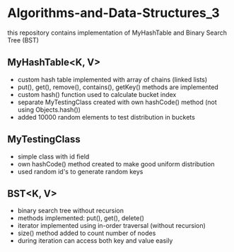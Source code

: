 # Algorithms-and-Data-Structures_3

this repository contains implementation of MyHashTable and Binary Search Tree (BST)

## MyHashTable<K, V>

- custom hash table implemented with array of chains (linked lists)
- put(), get(), remove(), contains(), getKey() methods are implemented
- custom hash() function used to calculate bucket index
- separate MyTestingClass created with own hashCode() method (not using Objects.hash())
- added 10000 random elements to test distribution in buckets

##  MyTestingClass

- simple class with id field
- own hashCode() method created to make good uniform distribution
- used random id's to generate random keys

## BST<K, V>

- binary search tree without recursion
- methods implemented: put(), get(), delete()
- iterator implemented using in-order traversal (without recursion)
- size() method added to count number of nodes
- during iteration can access both key and value easily


